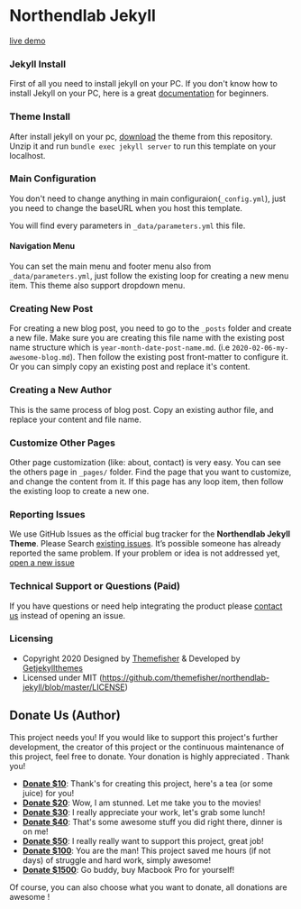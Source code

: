 # Northendlab Jekyll

[live demo](https://themefisher.github.io/northendlab-jekyll/)

### Jekyll Install
First of all you need to install jekyll on your PC. If you don't know how to install Jekyll on your PC, here is a great [documentation](https://jekyllrb.com/docs/installation/) for beginners.

### Theme Install
After install jekyll on your pc, [download](https://github.com/themefisher/northendlab-jekyll) the theme from this repository. Unzip it and run `bundle exec jekyll server` to run this template on your localhost.

### Main Configuration
You don't need to change anything in main configuraion(`_config.yml`), just you need to change the baseURL when you host this template.

You will find every parameters in `_data/parameters.yml` this file. 

#### Navigation Menu
You can set the main menu and footer menu also from `_data/parameters.yml`, just follow the existing loop for creating a new menu item. This theme also support dropdown menu. 

### Creating New Post
For creating a new blog post, you need to go to the `_posts` folder and create a new file. Make sure you are creating this file name with the existing post name structure which is `year-month-date-post-name.md`. (i.e `2020-02-06-my-awesome-blog.md`). Then follow the existing post front-matter to configure it. Or you can simply copy an existing post and replace it's content.

### Creating a New Author
This is the same process of blog post. Copy an existing author file, and replace your content and file name.

### Customize Other Pages
Other page customization (like: about, contact) is very easy. You can see the others page in `_pages/` folder. Find the page that you want to customize, and change the content from it. If this page has any loop item, then follow the existing loop to create a new one.

### Reporting Issues
We use GitHub Issues as the official bug tracker for the **Northendlab Jekyll Theme**. Please Search [existing issues](https://github.com/themefisher/northendlab-jekyll/issues). It’s possible someone has already reported the same problem.
If your problem or idea is not addressed yet, [open a new issue](https://github.com/themefisher/northendlab-jekyll/issues/new)

### Technical Support or Questions (Paid)
If you have questions or need help integrating the product please [contact us](mailto:themefisher@gmail.com) instead of opening an issue.

### Licensing
- Copyright 2020 Designed by [Themefisher](https://themefisher.com/) & Developed by [Getjekyllthemes](https://getjekyllthemes.com/)
- Licensed under MIT (https://github.com/themefisher/northendlab-jekyll/blob/master/LICENSE)

## Donate Us (Author) 
This project needs you! If you would like to support this project's further development, the creator of this project or the continuous maintenance of this project, feel free to donate. Your donation is highly appreciated . Thank you!

* **[Donate $10](https://www.paypal.me/themefisher/10USD)**: Thank's for creating this project, here's a tea (or some juice) for you!
* **[Donate $20](https://www.paypal.me/themefisher/20USD)**: Wow, I am stunned. Let me take you to the movies!
* **[Donate $30](https://www.paypal.me/themefisher/30USD)**: I really appreciate your work, let's grab some lunch!
* **[Donate $40](https://www.paypal.me/themefisher/40USD)**: That's some awesome stuff you did right there, dinner is on me!
* **[Donate $50](https://www.paypal.me/themefisher/50USD)**: I really really want to support this project, great job!
* **[Donate $100](https://www.paypal.me/themefisher/100USD)**: You are the man! This project saved me hours (if not days) of struggle and hard work, simply awesome!
* **[Donate $1500](https://www.paypal.me/themefisher/1500USD)**: Go buddy, buy Macbook Pro for yourself!

Of course, you can also choose what you want to donate, all donations are awesome !
